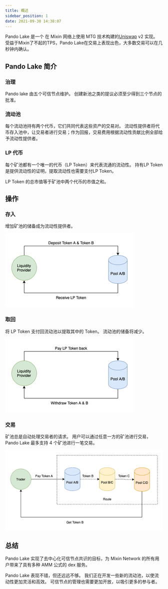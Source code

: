 ```yaml
---
title: 概述
sidebar_position: 1
date: 2021-09-30 14:38:07
---
```


Pando Lake 是一个 在 Mixin 网络上使用 MTG 技术构建的[Uniswap](https://uniswap.org) v2 实现。 受益于Mixin了不起的TPS，Pando Lake在交易上表现出色，大多数交易可以在几秒钟内确认。

## Pando Lake 简介

### 治理

Pando lake 由五个可信节点维护。 创建新池之类的提议必须至少得到三个节点的批准。

### 流动池

每个流动池持有两个代币，它们共同代表这些资产的交易对。 流动性提供者将代币存入池中，让交易者进行交易；作为回报，交易费用根据流动性贡献比例全部给予流动性提供者。

### LP 代币

每个矿池都有一个唯一的代币（LP Token）来代表流通的流动性。 持有LP Token是提供流动性的证明，提取流动性也需要支付LP Token。

LP Token 的总市值等于矿池中两个代币的市值之和。

## 操作

### 存入

增加矿池的储备成为流动性提供者。

![存款操作](assets/pando_lake_deposit_action.png)

### 取回

将 LP Token 支付回流动池以提取其中的 Token。 流动池的储备将减少。

![取款操作](assets/pando_lake_withdraw_action.png)

### 交易

矿池总是自动处理交易者的请求。 用户可以通过任意一方的矿池进行交易，Pando Lake 最多支持 4 个矿池进行一笔交易。

![交易操作](assets/pando_lake_trade_action.png)

## 总结

Pando Lake 实现了去中心化可信节点共识的目标，为 Mixin Network 的所有用户带来了具有多种 AMM 公式的 dex 服务。

Pando Lake 表现不错，但还远远不够。 我们正在开发一些新的流动池，以使流动性更加灵活和高效。 可信节点的管理也需要更加开放，以吸引更多的参与者。


